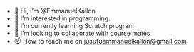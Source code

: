 - 👋 Hi, I’m @EmmanuelKallon
- 👀 I’m interested in programming.
- 🌱 I’m currently learning Scratch program
- 💞️ I’m looking to collaborate with course mates 
- 📫 How to reach me on jusufuemmanuelkallon@gmail.com

<!---
EmmanuelKallon/EmmanuelKallon is a ✨ special ✨ repository because its `README.md` (this file) appears on your GitHub profile.
You can click the Preview link to take a look at your changes.
--->

